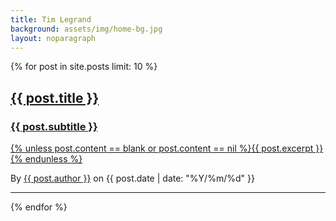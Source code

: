 ```yaml
---
title: Tim Legrand
background: assets/img/home-bg.jpg
layout: noparagraph
---
```


{% for post in site.posts limit: 10 %}
<div class="post-preview">
  <a href="{% unless post.content == blank or post.content == nil %}{{ post.url }}{% endunless %}">
    <h2 class="post-title">{{ post.title }}</h2>
    <h3 class="post-subtitle">{{ post.subtitle }}</h3>
    {% unless post.content == blank or post.content == nil %}{{ post.excerpt }}{% endunless %}
  </a>
  
  <p class="post-meta">By <a href="{% unless post.authorsite == blank or post.authorsite == nil %}{{ post.authorsite }}{% endunless %}">{{ post.author }}</a> on {{ post.date | date: "%Y/%m/%d" }}</p>
</div>
<hr>
{% endfor %}

<!-- Pager
<ul class="pager">
  <li class="next">
    <a href="#">Older Posts &rarr;</a>
  </li>
</ul> -->
